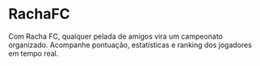 # RachaFC
Com Racha FC, qualquer pelada de amigos vira um campeonato organizado. Acompanhe pontuação, estatísticas e ranking dos jogadores em tempo real.
